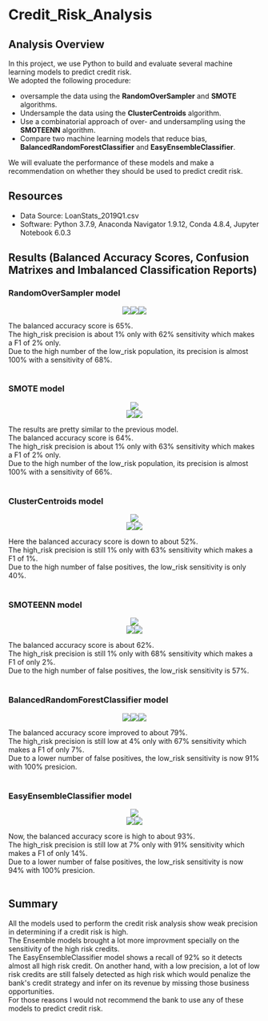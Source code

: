 # Credit_Risk_Analysis

## Analysis Overview
In this project, we use Python to build and evaluate several machine learning models to predict credit risk.\
We adopted the following procedure:
- oversample the data using the **RandomOverSampler** and **SMOTE** algorithms.
- Undersample the data using the **ClusterCentroids** algorithm.
- Use a combinatorial approach of over- and undersampling using the **SMOTEENN** algorithm.
- Compare two machine learning models that reduce bias, **BalancedRandomForestClassifier** and **EasyEnsembleClassifier**.

We will evaluate the performance of these models and make a recommendation on whether they should be used to predict credit risk.

## Resources
- Data Source: LoanStats_2019Q1.csv
- Software: Python 3.7.9, Anaconda Navigator 1.9.12, Conda 4.8.4, Jupyter Notebook 6.0.3

## Results (Balanced Accuracy Scores, Confusion Matrixes and Imbalanced Classification Reports)

### RandomOverSampler model
<p align="center">
  <img src="https://user-images.githubusercontent.com/68669675/99927593-783bb080-2d0b-11eb-8dda-30917e42c517.png"><img src="https://user-images.githubusercontent.com/68669675/99927595-78d44700-2d0b-11eb-891f-2dd0b308f312.png"><img src="https://user-images.githubusercontent.com/68669675/99927597-796cdd80-2d0b-11eb-81f0-d71ecd340724.png">
</p>
The balanced accuracy score is 65%.<br>The high_risk precision is about 1% only with 62% sensitivity which makes a F1 of 2% only.<br>Due to the high number of the low_risk population, its precision is almost 100% with a sensitivity of 68%.
<br><br>

### SMOTE model
<p align="center">
  <img src="https://user-images.githubusercontent.com/68669675/99928062-327fe780-2d0d-11eb-9789-3b50bce5822c.png"><br><img src="https://user-images.githubusercontent.com/68669675/99928063-33187e00-2d0d-11eb-8d86-e61bc3d1df73.png"><img src="https://user-images.githubusercontent.com/68669675/99928064-33b11480-2d0d-11eb-97d5-f35aa12a2ad9.png">
</p>
The results are pretty similar to the previous model.<br>The balanced accuracy score is 64%.<br>The high_risk precision is about 1% only with 63% sensitivity which makes a F1 of 2% only.<br>Due to the high number of the low_risk population, its precision is almost 100% with a sensitivity of 66%.
<br><br>

### ClusterCentroids model
<p align="center">
  <img src="https://user-images.githubusercontent.com/68669675/99928471-e8980100-2d0e-11eb-81fa-343e9a2f2b4c.png"><br><img src="https://user-images.githubusercontent.com/68669675/99928472-e9309780-2d0e-11eb-95dd-697a356b8720.png"><img src="https://user-images.githubusercontent.com/68669675/99928475-e9309780-2d0e-11eb-9cb1-5bb5497a7e93.png">
</p>
Here the balanced accuracy score is down to about 52%.<br>The high_risk precision is still 1% only with 63% sensitivity which makes a F1 of 1%.<br>Due to the high number of false positives, the low_risk sensitivity is only 40%.
<br><br>

### SMOTEENN model
<p align="center">
  <img src="https://user-images.githubusercontent.com/68669675/99928917-d15a1300-2d10-11eb-9b0b-ca9fc4d9d51b.png"><br><img src="https://user-images.githubusercontent.com/68669675/99928919-d1f2a980-2d10-11eb-84ea-3925e5ce28bb.png"><img src="https://user-images.githubusercontent.com/68669675/99928920-d1f2a980-2d10-11eb-9836-51dfff33a7fb.png">
</p>
The balanced accuracy score is about 62%.<br>The high_risk precision is still 1% only with 68% sensitivity which makes a F1 of only 2%.<br>Due to the high number of false positives, the low_risk sensitivity is 57%.
<br><br>

### BalancedRandomForestClassifier model
<p align="center">
  <img src="https://user-images.githubusercontent.com/68669675/99929395-b8526180-2d12-11eb-9108-755b970e0610.png"><img src="https://user-images.githubusercontent.com/68669675/99929396-b8eaf800-2d12-11eb-841c-7d5b902243ad.png"><img src="https://user-images.githubusercontent.com/68669675/99929398-b9838e80-2d12-11eb-9727-ea4f9d33374c.png">
</p>
The balanced accuracy score improved to about 79%.<br>The high_risk precision is still low at 4% only with 67% sensitivity which makes a F1 of only 7%.<br>Due to a lower number of false positives, the low_risk sensitivity is now 91% with 100% presicion.
<br><br>

### EasyEnsembleClassifier model
<p align="center">
  <img src="https://user-images.githubusercontent.com/68669675/99929696-c5238500-2d13-11eb-9257-54bc815da0b0.png"><br><img src="https://user-images.githubusercontent.com/68669675/99929697-c5bc1b80-2d13-11eb-82c9-85c19344397a.png"><img src="https://user-images.githubusercontent.com/68669675/99929698-c5bc1b80-2d13-11eb-90ee-e20d9994b95d.png">
</p>
Now, the balanced accuracy score is high to about 93%.<br>The high_risk precision is still low at 7% only with 91% sensitivity which makes a F1 of only 14%.<br>Due to a lower number of false positives, the low_risk sensitivity is now 94% with 100% presicion.
<br><br>

## Summary
All the models used to perform the credit risk analysis show weak precision in determining if a credit risk is high.\
The Ensemble models brought a lot more improvment specially on the sensitivity of the high risk credits.\
The EasyEnsembleClassifier model shows a recall of 92% so it detects almost all high risk credit. On another hand, with a low precision, a lot of low risk credits are still falsely detected as high risk which would penalize the bank's credit strategy and infer on its revenue by missing those business opportunities.\
For those reasons I would not recommend the bank to use any of these models to predict credit risk.
